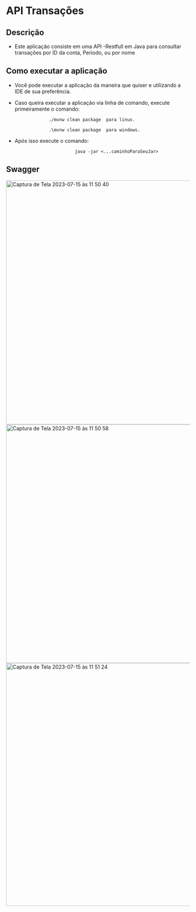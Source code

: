 # API Transações 

## Descrição 

- Este aplicação consiste em uma API -Restfull em Java para consultar transações por ID da conta, Periodo, ou por nome 


## Como executar a aplicação 

- Você pode executar a aplicação da maneira que quiser e utilizando a IDE de sua preferência. 
- Caso queira executar a aplicação via linha de comando, execute primeiramente o comando:

                   ./mvnw clean package  para linux.

                   .\mvnw clean package  para windows.
- Após isso execute o comando: 

                             java -jar <...caminhoParaSeuJar>



## Swagger 
<img width="667" alt="Captura de Tela 2023-07-15 às 11 50 40" src="https://github.com/ceerqueira/API-Transacoes/assets/50030996/a04161db-ad7b-44ad-9b47-2a2bc8e5c169">

<img width="652" alt="Captura de Tela 2023-07-15 às 11 50 58" src="https://github.com/ceerqueira/API-Transacoes/assets/50030996/d3e4a071-2bc4-4d0f-80d4-32344b390b1c">

<img width="664" alt="Captura de Tela 2023-07-15 às 11 51 24" src="https://github.com/ceerqueira/API-Transacoes/assets/50030996/4e25a5c3-2d5d-463b-a946-7ac391dd3972">




